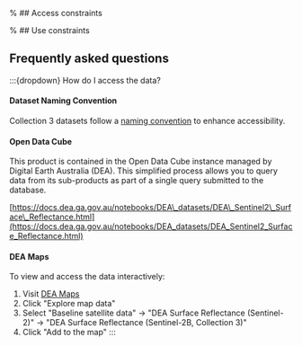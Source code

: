 % ## Access constraints

% ## Use constraints

## Frequently asked questions

:::{dropdown} How do I access the data?
#### Dataset Naming Convention

Collection 3 datasets follow a [naming convention](https://docs.dea.ga.gov.au/reference/collection_3_naming.html?highlight=convention) to enhance accessibility.

#### Open Data Cube

This product is contained in the Open Data Cube instance managed by Digital Earth Australia (DEA). This simplified process allows you to query data from its sub-products as part of a single query submitted to the database.

[https://docs.dea.ga.gov.au/notebooks/DEA\_datasets/DEA\_Sentinel2\_Surface\_Reflectance.html](https://docs.dea.ga.gov.au/notebooks/DEA_datasets/DEA_Sentinel2_Surface_Reflectance.html)

#### **DEA Maps**

To view and access the data interactively:

1. Visit [DEA Maps](https://maps.dea.ga.gov.au/)
2. Click "Explore map data"
3. Select "Baseline satellite data" -> "DEA Surface Reflectance (Sentinel-2)" -> "DEA Surface Reflectance (Sentinel-2B, Collection 3)"
4. Click "Add to the map"
:::

